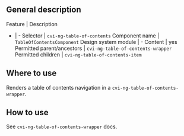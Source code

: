 ## General description

Feature | Description
- | -
Selector | `cvi-ng-table-of-contents`
Component name | `TableOfContentsComponent`
Design system module | -
Content | yes
Permitted parent/ancestors | `cvi-ng-table-of-contents-wrapper`
Permitted children | `cvi-ng-table-of-contents-item`

## Where to use

Renders a table of contents navigation in a `cvi-ng-table-of-contents-wrapper`.

## How to use

See `cvi-ng-table-of-contents-wrapper` docs.
